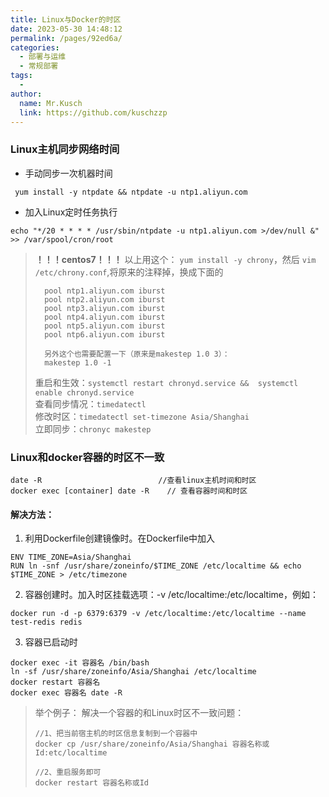 ```yaml
---
title: Linux与Docker的时区
date: 2023-05-30 14:48:12
permalink: /pages/92ed6a/
categories:
  - 部署与运维
  - 常规部署
tags:
  -
author:
  name: Mr.Kusch
  link: https://github.com/kuschzzp
---
```


### Linux主机同步网络时间

- 手动同步一次机器时间

```shell
 yum install -y ntpdate && ntpdate -u ntp1.aliyun.com
```

- 加入Linux定时任务执行

```shell
echo "*/20 * * * * /usr/sbin/ntpdate -u ntp1.aliyun.com >/dev/null &" >> /var/spool/cron/root
```

> **！！！centos7！！！** 以上用这个： `yum install -y chrony`，然后 `vim /etc/chrony.conf`,将原来的注释掉，换成下面的
> ```
>   pool ntp1.aliyun.com iburst
>   pool ntp2.aliyun.com iburst
>   pool ntp3.aliyun.com iburst
>   pool ntp4.aliyun.com iburst
>   pool ntp5.aliyun.com iburst
>   pool ntp6.aliyun.com iburst
>    
>   另外这个也需要配置一下（原来是makestep 1.0 3）：  
>   makestep 1.0 -1
> ```
> 重启和生效：`systemctl restart chronyd.service &&  systemctl enable chronyd.service`   
> 查看同步情况：`timedatectl`  
> 修改时区：`timedatectl set-timezone Asia/Shanghai`  
> 立即同步：`chronyc makestep`  

### Linux和docker容器的时区不一致

```shell
date -R                          //查看linux主机时间和时区
docker exec [container] date -R    // 查看容器时间和时区
```

#### 解决方法：

1. 利用Dockerfile创建镜像时。在Dockerfile中加入

```shell
ENV TIME_ZONE=Asia/Shanghai 
RUN ln -snf /usr/share/zoneinfo/$TIME_ZONE /etc/localtime && echo $TIME_ZONE > /etc/timezone
```

2. 容器创建时。加入时区挂载选项：-v /etc/localtime:/etc/localtime，例如：

```shell
docker run -d -p 6379:6379 -v /etc/localtime:/etc/localtime --name test-redis redis
```

3. 容器已启动时

```shell
docker exec -it 容器名 /bin/bash  
ln -sf /usr/share/zoneinfo/Asia/Shanghai /etc/localtime  
docker restart 容器名  
docker exec 容器名 date -R  
```

> 举个例子： 解决一个容器的和Linux时区不一致问题：
>
> ```shell
> //1、把当前宿主机的时区信息复制到一个容器中
> docker cp /usr/share/zoneinfo/Asia/Shanghai 容器名称或Id:etc/localtime
>  
> //2、重启服务即可
> docker restart 容器名称或Id
> ```
